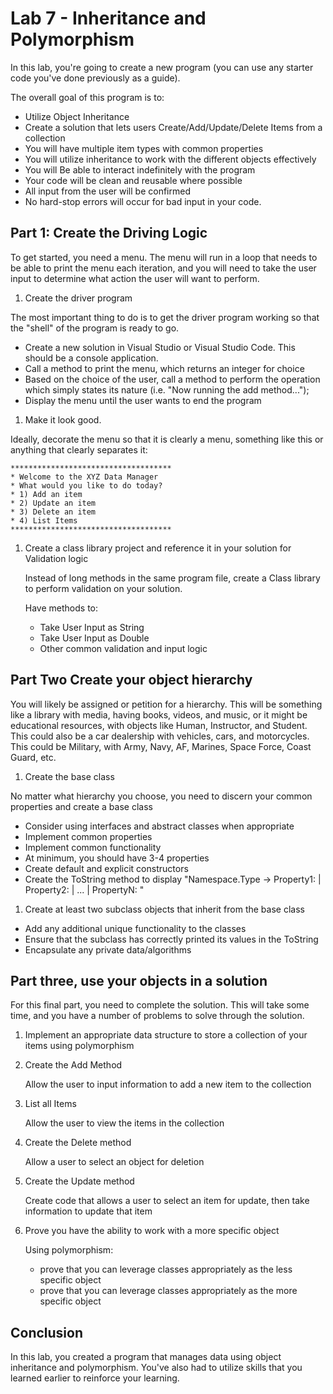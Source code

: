 # Lab 7 - Inheritance and Polymorphism

In this lab, you're going to create a new program (you can use any starter code you've done previously as a guide).

The overall goal of this program is to:

- Utilize Object Inheritance
- Create a solution that lets users Create/Add/Update/Delete Items from a collection
- You will have multiple item types with common properties
- You will utilize inheritance to work with the different objects effectively
- You will Be able to interact indefinitely with the program
- Your code will be clean and reusable where possible
- All input from the user will be confirmed
- No hard-stop errors will occur for bad input in your code.

## Part 1: Create the Driving Logic

To get started, you need a menu.  The menu will run in a loop that needs to be able to print the menu each iteration, and you will need to take the user input to determine what action the user will want to perform.

1. Create the driver program

The most important thing to do is to get the driver program working so that the "shell" of the program is ready to go.

- Create a new solution in Visual Studio or Visual Studio Code.  This should be a console application.
- Call a method to print the menu, which returns an integer for choice
- Based on the choice of the user, call a method to perform the operation which simply states its nature (i.e. "Now running the add method...");
- Display the menu until the user wants to end the program

1. Make it look good. 

Ideally, decorate the menu so that it is clearly a menu, something like this or anything that clearly separates it:


    ************************************
    * Welcome to the XYZ Data Manager
    * What would you like to do today?
    * 1) Add an item
    * 2) Update an item
    * 3) Delete an item
    * 4) List Items
    ************************************

1. Create a class library project and reference it in your solution for Validation logic

    Instead of long methods in the same program file, create a Class library to perform validation on your solution.

    Have methods to:

    - Take User Input as String
    - Take User Input as Double
    - Other common validation and input logic

## Part Two Create your object hierarchy

You will likely be assigned or petition for a hierarchy.  This will be something like a library with media, having books, videos, and music, or it might be educational resources, with objects like Human, Instructor, and Student.  This could also be a car dealership with vehicles, cars, and motorcycles.  This could be Military, with Army, Navy, AF, Marines, Space Force, Coast Guard, etc.  

1. Create the base class

No matter what hierarchy you choose, you need to discern your common properties and create a base class

- Consider using interfaces and abstract classes when appropriate
- Implement common properties
- Implement common functionality
- At minimum, you should have 3-4 properties
- Create default and explicit constructors
- Create the ToString method to display "Namespace.Type -> Property1: <value> | Property2: <value> | ... | PropertyN: <value>"

1. Create at least two subclass objects that inherit from the base class

- Add any additional unique functionality to the classes
- Ensure that the subclass has correctly printed its values in the ToString
- Encapsulate any private data/algorithms

## Part three, use your objects in a solution

For this final part, you need to complete the solution.  This will take some time, and you have a number of problems to solve through the solution.

1. Implement an appropriate data structure to store a collection of your items using polymorphism

1. Create the Add Method

    Allow the user to input information to add a new item to the collection

1. List all Items

    Allow the user to view the items in the collection

1. Create the Delete method

    Allow a user to select an object for deletion

1. Create the Update method

    Create code that allows a user to select an item for update, then take information to update that item

1. Prove you have the ability to work with a more specific object

    Using polymorphism:  

    - prove that you can leverage classes appropriately as the less specific object  
    - prove that you can leverage classes appropriately as the more specific object

## Conclusion

In this lab, you created a program that manages data using object inheritance and polymorphism.  You've also had to utilize skills that you learned earlier to reinforce your learning.

